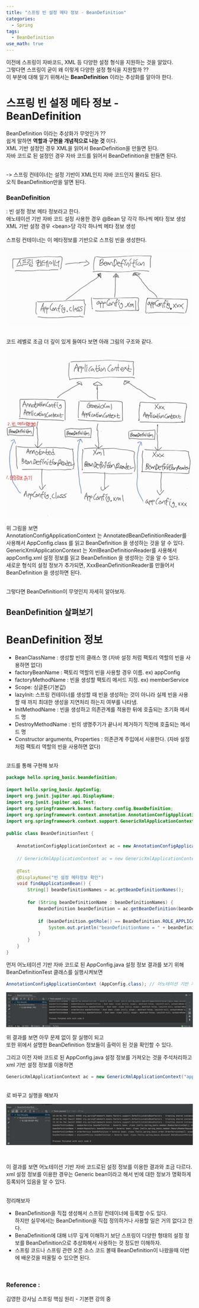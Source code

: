 ```yaml
---
title: "스프링 빈 설정 메타 정보 - BeanDefinition"
categories:
  - Spring
tags:
  - BeanDefinition
use_math: true
---
```


이전에 스프링이 자바코드, XML 등 다양한 설정 형식을 지원하는 것을 알았다. <br>
그렇다면 스프링이 굳이 왜 이렇게 다양한 설정 형식을 지원할까 ?? <br>
이 부분에 대해 알기 위해서는 <b>BeanDefinition</b> 이라는 추상화를 알아야 한다. <br>

# 스프링 빈 설정 메타 정보 - BeanDefinition

BeanDefinition 이라는 추상화가 무엇인가 ??<br>
쉽게 말하면 <b>역할과 구현을 개념적으로 나눈 것</b> 이다. <br>
XML 기반 설정인 경우 XML을 읽어서 BeanDefinition을 만들면 된다.<br>
자바 코드로 된 설정인 경우 자바 코드를 읽어서 BeanDefinition을 만들면 된다. <br>
<br>

-> 스프링 컨테이너는 설정 기반이 XML인지 자바 코드인지 몰라도 된다. <br>
오직 BeanDefinition만을 알면 된다. <br>

### BeanDefinition 
: 빈 설정 정보 메타 정보라고 한다. <br>
애노테이션 기반 자바 코드 설정 사용한 경우 @Bean 당 각각 하나씩 메타 정보 생성<br>
XML 기반 설정 경우 \<bean\>당 각각 하나씩 메타 정보 생성 <br>
<br>
스프링 컨테이너는 이 메타정보를 기반으로 스프링 빈을 생성한다.

![jpeg](/images/Spring_basic(15)_files/BeanDefinition.jpeg)

<br>
코드 레벨로 조금 더 깊이 있게 들여다 보면 아래 그림의 구조와 같다. <br>

![jpeg](/images/Spring_basic(15)_files/ApplicationContext.jpeg)
<br>

위 그림을 보면 <br>
AnnotationConfigApplicationContext 는 AnnotatedBeanDefinitionReader를 사용해서 AppConfig.class 를 읽고 BeanDefinition 을 생성하는 것을 알 수 있다. <br>
GenericXmlApplicationContext 는 XmlBeanDefinitionReader를 사용해서 appConfig.xml 설정 정보를 읽고 BeanDefinition 을 생성하는 것을 알 수 있다. <br>
새로운 형식의 설정 정보가 추가되면, XxxBeanDefinitionReader를 만들어서 BeanDefinition 을 생성하면 된다. <br>
<br>

그렇다면 BeanDefinition이 무엇인지 자세히 알아보자.

## BeanDefinition 살펴보기

# BeanDefinition 정보
- BeanClassName : 생성할 빈의 클래스 명 (자바 설정 처럼 팩토리 역할의 빈을 사용하면 없다)
- factoryBeanName : 팩토리 역할의 빈을 사용할 경우 이름. ex) appConfig
- factoryMethodName : 빈을 생성할 팩토리 메서드 지정. ex) memberService
- Scope: 싱글톤(기본값)
- lazyInit: 스프링 컨테이너를 생성할 때 빈을 생성하는 것이 아니라 실제 빈을 사용할 때 까지 최대한 생성을 지연처리 하는지 여부를 나타냄.
- InitMethodName : 빈을 생성하고 의존관계를 적용한 뒤에 호출되는 초기화 메서드 명
- DestroyMethodName : 빈의 생명주기가 끝나서 제거하기 직전에 호출되는 메서드 명
- Constructor arguments, Properties : 의존관계 주입에서 사용한다. (자바 설정 처럼 팩토리 역할의 빈을 사용하면 없다)
<br><br>

코드를 통해 구현해 보자 <br>

```java
package hello.spring_basic.beandefinition;

import hello.spring_basic.AppConfig;
import org.junit.jupiter.api.DisplayName;
import org.junit.jupiter.api.Test;
import org.springframework.beans.factory.config.BeanDefinition;
import org.springframework.context.annotation.AnnotationConfigApplicationContext;
import org.springframework.context.support.GenericXmlApplicationContext;

public class BeanDefinitionTest {

    AnnotationConfigApplicationContext ac = new AnnotationConfigApplicationContext (AppConfig.class); // 어노테이션 기반 자바 코드로 된 AppConfig.java 설정 정보

    // GenericXmlApplicationContext ac = new GenericXmlApplicationContext("appConfig.xml"); // xml 기반의 appConfig.xml 스프링 설정 정보

    @Test
    @DisplayName("빈 설정 메타정보 확인")
    void findApplicationBean() {
        String[] beanDefinitionNames = ac.getBeanDefinitionNames();

        for (String beanDefinitionName : beanDefinitionNames) {
            BeanDefinition beanDefinition = ac.getBeanDefinition(beanDefinitionName);

            if (beanDefinition.getRole() == BeanDefinition.ROLE_APPLICATION) {
                System.out.println("beanDefinitionName = " + beanDefinitionName + " beanDefinition = " + beanDefinition);
            }
        }
    }
}


```

먼저 어노테이션 기반 자바 코드로 된 AppConfig.java 설정 정보 결과를 보기 위해 <br>
BeanDefinitionTest 클래스를 실행시켜보면 <br>

```java
AnnotationConfigApplicationContext (AppConfig.class); // 어노테이션 기반 자바 코드로 된 AppConfig.java 설정 정보
```

![png](/images/Spring_basic(15)_files/자바어노테이션.png)

위 결과를 보면 아무 문제 없이 잘 실행이 되고<br>
또한 위에서 설명한 BeanDefinition 정보들이 출력이 된 것을 확인할 수 있다. <br>

그리고 이전 자바 코드로 된 AppConfig.java 설정 정보를 가져오는 것을 주석처리하고 <br>
xml 기반 설정 정보를 이용하면

```java
GenericXmlApplicationContext ac = new GenericXmlApplicationContext("appConfig.xml"); // xml 기반의 appConfig.xml 스프링 설정 정보

```
<br>
로 바꾸고 실행을 해보자 <br>

![png](/images/Spring_basic(15)_files/xml결과.png)

<br>

이 결과를 보면 어노테이션 기반 자바 코드로된 설정 정보를 이용한 결과와 조금 다르다. <br>
xml 설정 정보를 이용한 경우는 Generic bean이라고 해서 빈에 대한 정보가 명확하게 등록되어 있음을 알 수 있다. <br><br>

정리해보자 <br>
- BeanDefinition을 직접 생성해서 스프링 컨테이너에 등록할 수도 있다. <br>
하지만 실무에서는 BeanDefinition을 직접 정의하거나 사용할 일은 거의 없다고 한다. <br>
- BenaDefinition에 대해 너무 깊게 이해하기 보단 스프링이 다양한 형태의 설정 정보를 BeanDefinition으로 추상화해서 사용하는 것 정도만 이해하자. <br>
- 스프링 코드나 스프링 관련 오픈 소스 코드 볼때 BeanDefinition이 나왔을때 이번에 배운것을 떠올릴 수 있으면 된다. <br>
<br>

### Reference :
김영한 강사님 스프링 핵심 원리 - 기본편  강의 중 
